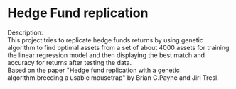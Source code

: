 # Hedge Fund replication
Description:<br/>
This project tries to replicate hedge funds returns by using genetic algorithm to find optimal assets from a set of about 4000 assets for training the linear regression model and then displaying the best match and accuracy for returns after testing the data.<br/>
Based on the paper "Hedge fund replication with a genetic algorithm:breeding a usable mousetrap" by Brian C.Payne and Jiri Tresl.
